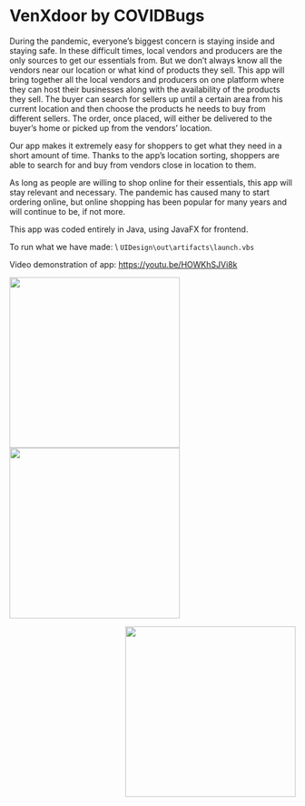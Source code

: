 # VenXdoor by COVIDBugs 

During the pandemic, everyone’s biggest concern is staying inside and staying safe. In these difficult times, local vendors and producers are the only sources to get our essentials from. But we don’t always know all the vendors near our location or what kind of products they sell. This app will bring together all the local vendors and producers on one platform where they can host their businesses along with the availability of the products they sell. The buyer can search for sellers up until a certain area from his current location and then choose the products he needs to buy from different sellers. The order, once placed, will either be delivered to the buyer’s home or picked up from the vendors’ location. 

Our app makes it extremely easy for shoppers to get what they need in a short amount of time. Thanks to the app’s location sorting, shoppers are able to search for and buy from vendors close in location to them.

As long as people are willing to shop online for their essentials, this app will stay relevant and necessary. The pandemic has caused many to start ordering online, but online shopping has been popular for many years and will continue to be, if not more. 

This app was coded entirely in Java, using JavaFX for frontend. 

To run what we have made: \\
```UIDesign\out\artifacts\launch.vbs```

Video demonstration of app: https://youtu.be/HOWKhSJVi8k




<p align="center">
<img src="app1.png" align="left" width="300">
</p>

<p align="left">
<img src="app2.png" align="center" width="300">
</p>

<img src="app3.png" align="right" width="300">


